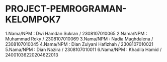 # PROJECT-PEMROGRAMAN-KELOMPOK7
1.Nama/NPM : Dwi Hamdan Sukran / 2308107010065
2.Nama/NPM : Muhammad Reky / 2308107010069
3.Nama/NPM : Nadia Maghdalena / 2308107010045
4.Nama/NPM : Dian Zulyani Hafizhah / 2308107010021
5.Nama/NPM : Dian Nazira / 2308107010011
6.Nama/NPM : Khadila Hamid / 24001036220204622013

